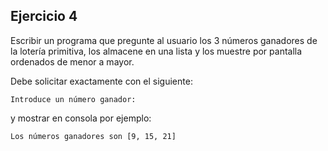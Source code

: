 ## Ejercicio 4

Escribir un programa que pregunte al usuario los 3 números ganadores de la lotería primitiva, los almacene en una lista y
los muestre por pantalla ordenados de menor a mayor.

Debe solicitar exactamente con el siguiente:

`Introduce un número ganador:`

y mostrar en consola por ejemplo:

`Los números ganadores son [9, 15, 21]`